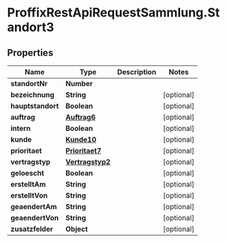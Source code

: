 # ProffixRestApiRequestSammlung.Standort3

## Properties
Name | Type | Description | Notes
------------ | ------------- | ------------- | -------------
**standortNr** | **Number** |  | 
**bezeichnung** | **String** |  | [optional] 
**hauptstandort** | **Boolean** |  | [optional] 
**auftrag** | [**Auftrag6**](Auftrag6.md) |  | [optional] 
**intern** | **Boolean** |  | [optional] 
**kunde** | [**Kunde10**](Kunde10.md) |  | [optional] 
**prioritaet** | [**Prioritaet7**](Prioritaet7.md) |  | [optional] 
**vertragstyp** | [**Vertragstyp2**](Vertragstyp2.md) |  | [optional] 
**geloescht** | **Boolean** |  | [optional] 
**erstelltAm** | **String** |  | [optional] 
**erstelltVon** | **String** |  | [optional] 
**geaendertAm** | **String** |  | [optional] 
**geaendertVon** | **String** |  | [optional] 
**zusatzfelder** | **Object** |  | [optional] 


